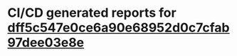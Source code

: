 # CI/CD generated reports for [dff5c547e0ce6a90e68952d0c7cfab97dee03e8e](https://github.com/hydephp/develop/commit/dff5c547e0ce6a90e68952d0c7cfab97dee03e8e)
